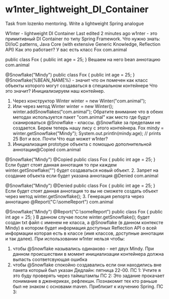 # w1nter_lightweight_DI_Container
Task from lozenko mentoring. Write a lightweight Spring analogue


W1nter - lightweight DI Container
Last edited 2 minutes ago
w1nter - это примитивный DI Container по типу Spring Framework.
Что нужно знать: DI/IoC patterns, Java Core (with extensive Generic Knowledge, Reflection API)
Как это работает?
У вас есть класс Fox
com.animal

public class Fox {
	public int age = 25; 
}
Вешаем на него bean аннотацию
com.animal

@Snowflake("Mindy")
public class Fox {
	public int age = 25; 
}
@Snowflake(%BEAN_NAME%) - значит что он помечен как класс объекты которого могут создаваться в специальном контейнере
Что это значит?
Инициализируем наш контейнер.
1.	Через конструктор
Winter winter = new Winter("com.animal");
2. Или через метод
Winter winter = new Winter();
winter.addSnowflakes("com.animal");
Обратите внимание что в обеих методах используется пакет "com.animal" как место где будут сканироваться @Snowflake - классы. @Snowflake за пределами не создается.
Берем теперь нашу лису с этого контейнера.
Fox mindy = winter.getSnowflake("Mindy");
System.out.println(mindy.age); // prints 25
Вот и все. Почти 
Что еще может w1nter?
1.	Инициализация prototype объекта с помощью дополнительной аннотации@Copied
com.animal

@Snowflake("Mindy")
@Copied
public class Fox {
	public int age = 25; 
}
Если будет стоят данная аннотация то при каждем winter.getSnowflake("") будет создаваться новый объект.
2. Запрет на создание объекта если будет указана аннотация @Denied
com.animal

@Snowflake("Mindy")
@Denied
public class Fox {
	public int age = 25; 
}
Если будет стоят данная аннотация то вы не сможете создать объект через метод winter.getSnowflake();
3. Генерация репорта через аннотацию @Report("C:\someReport")
com.animal

@Snowflake("Mindy")
@Report("C:\someReport")
public class Fox {
	public int age = 25; 
}
В данном случае после winter.getSnowflake(); будет создан txt файл с именем не класса, а @Snowflake (в данном контексте Mindy) в котором будет информация доступных Reflection API о всей информации которая есть в классе (имя классов, доступные аннотации и так далее).
При использовании w1nter нельзя чтобы:
1.	чтобы @Snowflake назывались одинаково - нет двух Mindy. При данном происшествии в момент инициализации контейнера должна выпасть соответсвующая ошибка
2.	чтобы @Snowflake спокойно создавались если они находились вне пакета который был указан
Дедлайн: пятница 22-00.
ПС 1: Учтите я это буду проверять через таймштампы
ПС 2: Это задание прокачает понимание в дженериках, рефлекшн. Познакомит тех кто раньше был не знаком с основами maven. Приблизит к изучению Spring.
ПС 3: 

